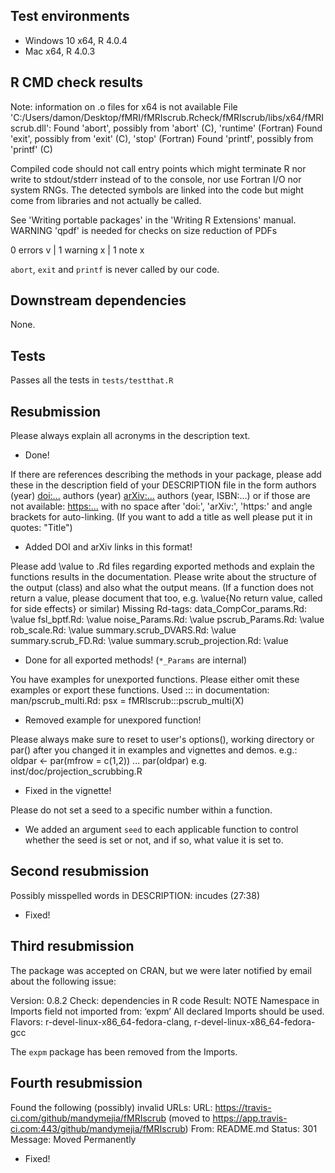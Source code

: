 ## Test environments

* Windows 10 x64, R 4.0.4
* Mac x64, R 4.0.3

## R CMD check results

  Note: information on .o files for x64 is not available
  File 'C:/Users/damon/Desktop/fMRI/fMRIscrub.Rcheck/fMRIscrub/libs/x64/fMRIscrub.dll':
    Found 'abort', possibly from 'abort' (C), 'runtime' (Fortran)
    Found 'exit', possibly from 'exit' (C), 'stop' (Fortran)
    Found 'printf', possibly from 'printf' (C)
  
  Compiled code should not call entry points which might terminate R nor
  write to stdout/stderr instead of to the console, nor use Fortran I/O
  nor system RNGs. The detected symbols are linked into the code but
  might come from libraries and not actually be called.
  
  See 'Writing portable packages' in the 'Writing R Extensions' manual.
   WARNING
  'qpdf' is needed for checks on size reduction of PDFs

0 errors v | 1 warning x | 1 note x

`abort`, `exit` and `printf` is never called by our code.

## Downstream dependencies

None.

## Tests

Passes all the tests in `tests/testthat.R`

## Resubmission

Please always explain all acronyms in the description text.

* Done!

If there are references describing the methods in your package, please
add these in the description field of your DESCRIPTION file in the form
authors (year) <doi:...>
authors (year) <arXiv:...>
authors (year, ISBN:...)
or if those are not available: <https:...>
with no space after 'doi:', 'arXiv:', 'https:' and angle brackets for
auto-linking.
(If you want to add a title as well please put it in quotes: "Title")

* Added DOI and arXiv links in this format!

Please add \value to .Rd files regarding exported methods and explain
the functions results in the documentation. Please write about the
structure of the output (class) and also what the output means. (If a
function does not return a value, please document that too, e.g.
\value{No return value, called for side effects} or similar)
Missing Rd-tags:
      data_CompCor_params.Rd: \value
      fsl_bptf.Rd: \value
      noise_Params.Rd: \value
      pscrub_Params.Rd: \value
      rob_scale.Rd: \value
      summary.scrub_DVARS.Rd: \value
      summary.scrub_FD.Rd: \value
      summary.scrub_projection.Rd: \value

* Done for all exported methods! (`*_Params` are internal)

You have examples for unexported functions.
Please either omit these examples or export these functions.
Used ::: in documentation:
      man/pscrub_multi.Rd:
         psx = fMRIscrub:::pscrub_multi(X)

* Removed example for unexpored function!

Please always make sure to reset to user's options(), working directory
or par() after you changed it in examples and vignettes and demos.
e.g.:
oldpar <- par(mfrow = c(1,2))
...
par(oldpar)
e.g. inst/doc/projection_scrubbing.R

* Fixed in the vignette!

Please do not set a seed to a specific number within a function.

* We added an argument `seed` to each applicable function to control whether
  the seed is set or not, and if so, what value it is set to.

## Second resubmission

   Possibly misspelled words in DESCRIPTION:
     incudes (27:38)

* Fixed!

## Third resubmission

The package was accepted on CRAN, but we were later notified by email about the following issue:

Version: 0.8.2
Check: dependencies in R code
Result: NOTE
    Namespace in Imports field not imported from: ‘expm’
     All declared Imports should be used.
Flavors: r-devel-linux-x86_64-fedora-clang, r-devel-linux-x86_64-fedora-gcc

The `expm` package has been removed from the Imports.

## Fourth resubmission

   Found the following (possibly) invalid URLs:
     URL: https://travis-ci.com/github/mandymejia/fMRIscrub (moved to
https://app.travis-ci.com:443/github/mandymejia/fMRIscrub)
       From: README.md
       Status: 301
       Message: Moved Permanently

* Fixed!